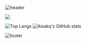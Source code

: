 ![header](https://capsule-render.vercel.app/api?type=Slice&color=EF7B4D&height=300&section=header&text=Welcome%20!&fontSize=100)

<a href="https://discord.gg/x9hwwmGQze" target="_blank"><img src="https://img.shields.io/badge/Discord Server-5865F2?style=flat&logo=Discord&logoColor=white"/></a>

![Top Langs](https://github-readme-stats.vercel.app/api/top-langs/?username=Aisakq&layout=compact)
![Aisakq's GitHub stats](https://github-readme-stats.vercel.app/api?username=Aisakq&theme=default&show_icons=true)

![footer](https://capsule-render.vercel.app/api?type=Slice&color=EF7B4D&height=300&section=footer)
